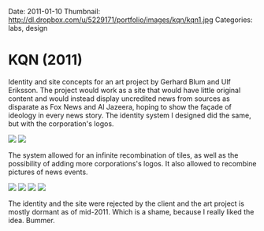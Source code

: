 Date: 2011-01-10
Thumbnail: http://dl.dropbox.com/u/5229171/portfolio/images/kqn/kqn1.jpg
Categories: labs, design

# KQN (2011)

Identity and site concepts for an art project by Gerhard Blum and Ulf Eriksson. The project would work as a site that would have little original content and would instead display uncredited news from sources as disparate as Fox News and Al Jazeera, hoping to show the façade of ideology in every news story. The identity system I designed did the same, but with the corporation's logos.

![](http://dl.dropbox.com/u/5229171/portfolio/images/kqn/kqn1.jpg)
![](http://dl.dropbox.com/u/5229171/portfolio/images/kqn/mosaic1.jpg)

The system allowed for an infinite recombination of tiles, as well as the possibility of adding more corporations's logos. It also allowed to recombine pictures of news events.

![](http://dl.dropbox.com/u/5229171/portfolio/images/kqn/kqn-lettering.jpg)
![](http://dl.dropbox.com/u/5229171/portfolio/images/kqn/kqn-example.jpg)
![](http://dl.dropbox.com/u/5229171/portfolio/images/kqn/kqn-posterimpression.jpg)
![](http://dl.dropbox.com/u/5229171/portfolio/images/kqn/kqn-site.jpg)

The identity and the site were rejected by the client and the art project is mostly dormant as of mid-2011. Which is a shame, because I really liked the idea. Bummer.

